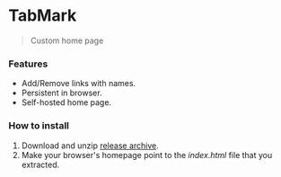 # TabMark
> Custom home page

### Features
* Add/Remove links with names.
* Persistent in browser.
* Self-hosted home page.

### How to install
1. Download and unzip [release archive](https://github.com/Tym17/TabMark/releases).
2. Make your browser's homepage point to the *index.html* file that you extracted.
